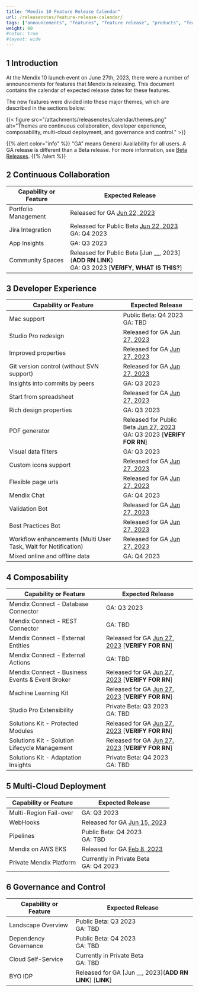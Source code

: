 ```yaml
---
title: "Mendix 10 Feature Release Calendar"
url: /releasenotes/feature-release-calendar/
tags: ["announcements", "features", "feature release", "products", "features and products", "calendar", "new", "mendix 10", "mx10"]
weight: 60
#notoc: true
#layout: wide
---
```


## 1 Introduction

At the Mendix 10 launch event on June 27th, 2023, there were a number of announcements for features that Mendix is releasing. This document contains the calendar of expected release dates for these features.

The new features were divided into these major themes, which are described in the sections below:

{{< figure src="/attachments/releasenotes/calendar/themes.png" alt="Themes are continuous collaboration, developer experience, composability, multi-cloud deployment, and governance and control." >}}

{{% alert color="info" %}}
"GA" means General Availability for all users. A GA release is different than a Beta release. For more information, see [Beta Releases](/releasenotes/beta-features/).
{{% /alert %}}

## 2 Continuous Collaboration

| Capability or Feature | Expected Release |
| --- | --- |
| Portfolio Management | Released for GA [Jun 22, 2023](/releasenotes/developer-portal/#june-22nd-2023) |
| Jira Integration | Released for Public Beta [Jun 22, 2023](/releasenotes/developer-portal/#june-22nd-2023)<br>GA: Q4 2023 |
| App Insights | GA: Q3 2023 |
| Community Spaces | Released for Public Beta [Jun __, 2023](**ADD RN LINK**)<br>GA: Q3 2023 [**VERIFY, WHAT IS THIS?**] | 

## 3 Developer Experience

| Capability or Feature | Expected Release |
| --- | --- |
| Mac support | Public Beta: Q4 2023<br>GA: TBD |
| Studio Pro redesign | Released for GA [Jun 27, 2023](/releasenotes/studio-pro/10.0/) |
| Improved properties | Released for GA [Jun 27, 2023](/releasenotes/studio-pro/10.0/) |
| Git version control (without SVN support) | Released for GA [Jun 27, 2023](/releasenotes/studio-pro/10.0/) |
| Insights into commits by peers| GA: Q3 2023 |
| Start from spreadsheet | Released for GA [Jun 27, 2023](/releasenotes/studio-pro/10.0/) |
| Rich design properties | GA: Q3 2023 |
| PDF generator | Released for Public Beta [Jun 27, 2023](/releasenotes/studio-pro/10.0/)<br>GA: Q3 2023 [**VERIFY FOR RN**] |
| Visual data filters | GA: Q3 2023 |
| Custom icons support | Released for GA [Jun 27, 2023](/releasenotes/studio-pro/10.0/) |
| Flexible page urls | Released for GA [Jun 27, 2023](/releasenotes/studio-pro/10.0/) |
| Mendix Chat | GA: Q4 2023 |
| Validation Bot | Released for GA [Jun 27, 2023](/releasenotes/studio-pro/10.0/) |
| Best Practices Bot | Released for GA [Jun 27, 2023](/releasenotes/studio-pro/10.0/) |
| Workflow enhancements (Multi User Task, Wait for Notification) | Released for GA [Jun 27, 2023](/releasenotes/studio-pro/10.0/) |
| Mixed online and offline data | GA: Q4 2023 |

## 4 Composability

| Capability or Feature | Expected Release |
| --- | --- |
| Mendix Connect - Database Connector | GA: Q3 2023 |
| Mendix Connect - REST Connector | GA: TBD |
| Mendix Connect - External Entities | Released for GA [Jun 27, 2023](/releasenotes/studio-pro/10.0/) [**VERIFY FOR RN**] |
| Mendix Connect - External Actions | GA: TBD |
| Mendix Connect - Business Events & Event Broker | Released for GA [Jun 27, 2023](/releasenotes/studio-pro/10.0/) [**VERIFY FOR RN**] |
| Machine Learning Kit | Released for GA [Jun 27, 2023](/releasenotes/studio-pro/10.0/) [**VERIFY FOR RN**] |
| Studio Pro Extensibility | Private Beta: Q3 2023<br>GA: TBD |
| Solutions Kit - Protected Modules | Released for GA [Jun 27, 2023](/releasenotes/studio-pro/10.0/) [**VERIFY FOR RN**] |
| Solutions Kit - Solution Lifecycle Management | Released for GA [Jun 27, 2023](/releasenotes/studio-pro/10.0/) [**VERIFY FOR RN**] |
| Solutions Kit - Adaptation Insights | Private Beta: Q4 2023<br>GA: TBD |

## 5 Multi-Cloud Deployment

| Capability or Feature | Expected Release |
| --- | --- |
| Multi-Region Fail-over | GA: Q3 2023 |
| WebHooks | Released for GA [Jun 15, 2023](/releasenotes/developer-portal/mendix-cloud/#june-15th-2023) |
| Pipelines | Public Beta: Q4 2023<br>GA: TBD |
| Mendix on AWS EKS | Released for GA [Feb 8, 2023](/releasenotes/developer-portal/mendix-for-private-cloud/#february-8th-2023) |
| Private Mendix Platform | Currently in Private Beta<br>GA: Q4 2023   |

## 6 Governance and Control

| Capability or Feature | Expected Release |
| --- | --- |
| Landscape Overview | Public Beta: Q3 2023<br>GA: TBD |
| Dependency Governance | Public Beta: Q4 2023<br>GA: TBD |
| Cloud Self-Service | Currently in Private Beta<br>GA: TBD |
| BYO IDP |  Released for GA [Jun __, 2023](**ADD RN LINK**) [**LINK**] |